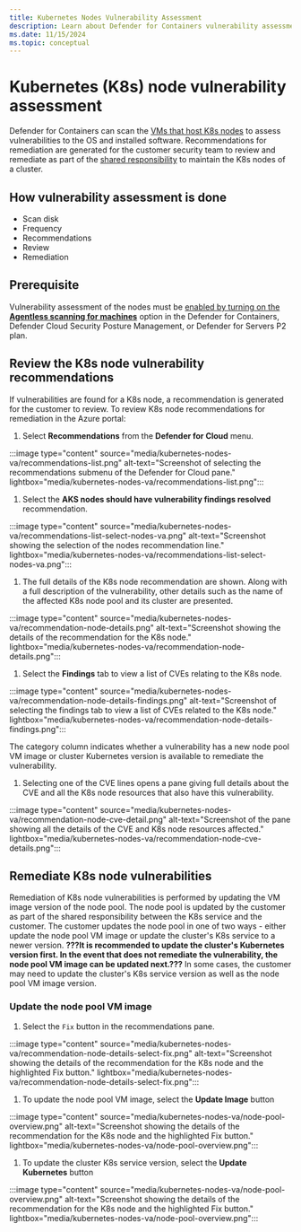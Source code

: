 ```yaml
---
title: Kubernetes Nodes Vulnerability Assessment
description: Learn about Defender for Containers vulnerability assessment for Kubernetes nodes.
ms.date: 11/15/2024
ms.topic: conceptual
---
```


# Kubernetes (K8s) node vulnerability assessment

Defender for Containers can scan the [VMs that host K8s nodes](./kubernetes-nodes-overview.md#k8s-node-vms) to assess vulnerabilities to the OS and installed software. Recommendations for remediation are generated for the customer security team to review and remediate as part of the [shared responsibility](./kubernetes-nodes-overview.md#shared-responsibility-of-k8s-nodes) to maintain the K8s nodes of a cluster.

## How vulnerability assessment is done

- Scan disk
- Frequency
- Recommendations
- Review
- Remediation

## Prerequisite

Vulnerability assessment of the nodes must be [enabled by turning on the **Agentless scanning for machines**](./kubernetes-nodes-overview.md#prerequisite---enable-agentless-scanning-for-machines) option in the Defender for Containers, Defender Cloud Security Posture Management, or Defender for Servers P2 plan.

## Review the K8s node vulnerability recommendations

If vulnerabilities are found for a K8s node, a recommendation is generated for the customer to review. To review K8s node recommendations for remediation in the Azure portal:

1. Select **Recommendations** from the **Defender for Cloud** menu.

:::image type="content" source="media/kubernetes-nodes-va/recommendations-list.png" alt-text="Screenshot of selecting the recommendations submenu of the Defender for Cloud pane." lightbox="media/kubernetes-nodes-va/recommendations-list.png":::

1. Select the **AKS nodes should have vulnerability findings resolved** recommendation.

:::image type="content" source="media/kubernetes-nodes-va/recommendations-list-select-nodes-va.png" alt-text="Screenshot showing the selection of the nodes recommendation line." lightbox="media/kubernetes-nodes-va/recommendations-list-select-nodes-va.png":::

1. The full details of the K8s node recommendation are shown. Along with a full description of the vulnerability, other details such as the name of the affected K8s node pool and its cluster are presented.

:::image type="content" source="media/kubernetes-nodes-va/recommendation-node-details.png" alt-text="Screenshot showing the details of the recommendation for the K8s node." lightbox="media/kubernetes-nodes-va/recommendation-node-details.png":::

1. Select the **Findings** tab to view a list of CVEs relating to the K8s node.

:::image type="content" source="media/kubernetes-nodes-va/recommendation-node-details-findings.png" alt-text="Screenshot of selecting the findings tab to view a list of CVEs related to the K8s node." lightbox="media/kubernetes-nodes-va/recommendation-node-details-findings.png":::

The category column indicates whether a vulnerability has a new node pool VM image or cluster Kubernetes version is available to remediate the vulnerability.

1. Selecting one of the CVE lines opens a pane giving full details about the CVE and all the K8s node resources that also have this vulnerability.

:::image type="content" source="media/kubernetes-nodes-va/recommendation-node-cve-detail.png" alt-text="Screenshot of the pane showing all the details of the CVE and K8s node resources affected." lightbox="media/kubernetes-nodes-va/recommendation-node-cve-details.png":::

## Remediate K8s node vulnerabilities

Remediation of K8s node vulnerabilities is performed by updating the VM image version of the node pool. The node pool is updated by the customer as part of the shared responsibility between the K8s service and the customer. The customer updates the node pool in one of two ways - either update the node pool VM image or update the cluster's K8s service to a newer version. **???It is recommended to update the cluster's Kubernetes version first. In the event that does not remediate the vulnerability, the node pool VM image can be updated next.???** In some cases, the customer may need to update the cluster's K8s service version as well as the node pool VM image version.

### Update the node pool VM image

1. Select the `Fix` button in the recommendations pane.

:::image type="content" source="media/kubernetes-nodes-va/recommendation-node-details-select-fix.png" alt-text="Screenshot showing the details of the recommendation for the K8s node and the highlighted Fix button." lightbox="media/kubernetes-nodes-va/recommendation-node-details-select-fix.png":::

1. To update the node pool VM image, select the **Update Image** button

:::image type="content" source="media/kubernetes-nodes-va/node-pool-overview.png" alt-text="Screenshot showing the details of the recommendation for the K8s node and the highlighted Fix button." lightbox="media/kubernetes-nodes-va/node-pool-overview.png":::

1. To update the cluster K8s service version, select the **Update Kubernetes** button

:::image type="content" source="media/kubernetes-nodes-va/node-pool-overview.png" alt-text="Screenshot showing the details of the recommendation for the K8s node and the highlighted Fix button." lightbox="media/kubernetes-nodes-va/node-pool-overview.png":::
